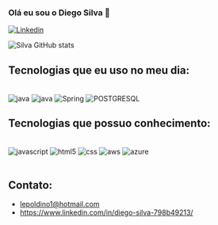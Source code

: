 ### Olá eu sou o Diego Silva 👋

[![Linkedin](https://img.shields.io/badge/LinkedIn-0077B5?style=for-the-badge&logo=linkedin&logoColor=white)](https://www.linkedin.com/in/diego-silva-798b49213/)

 ![Silva GitHub stats](https://github-readme-stats.vercel.app/api?username=diegozn&show_icons=true&theme=dracula)

## Tecnologias que eu uso no meu dia:

<div style="display: inline_block"><br/>
<img align="center" alt="java" src="https://img.shields.io/badge/Java-ED8B00?style=for-the-badge&logo=java&logoColor=white">
<img align="center" alt="java" src="https://img.shields.io/badge/Kotlin-0095D5?&style=for-the-badge&logo=kotlin&logoColor=white"> 
<img align="center" alt="Spring" src="https://img.shields.io/badge/Spring-6DB33F?style=for-the-badge&logo=spring&logoColor=white">
<img align="center" alt="POSTGRESQL" src="https://img.shields.io/badge/PostgreSQL-316192?style=for-the-badge&logo=postgresql&logoColor=white">

</div>

## Tecnologias que possuo conhecimento:

<div style="display: inline_block"><br/>
<img align="center" alt="javascript" src="https://img.shields.io/badge/JavaScript-F7DF1E?style=for-the-badge&logo=javascript&logoColor=black">
<img align="center" alt="html5" src="https://img.shields.io/badge/HTML5-E34F26?style=for-the-badge&logo=html5&logoColor=white">
<img align="center" alt="css" src="https://img.shields.io/badge/CSS3-1572B6?style=for-the-badge&logo=css3&logoColor=white">
<img align="center" alt="aws" src="https://img.shields.io/badge/Amazon_AWS-232F3E?style=for-the-badge&logo=amazon-aws&logoColor=white">
<img align="center" alt="azure" src="https://img.shields.io/badge/Microsoft_Azure-0089D6?style=for-the-badge&logo=microsoft-azure&logoColor=white">  
</div><br/>

## Contato:
- lepoldino1@hotmail.com
- https://www.linkedin.com/in/diego-silva-798b49213/
